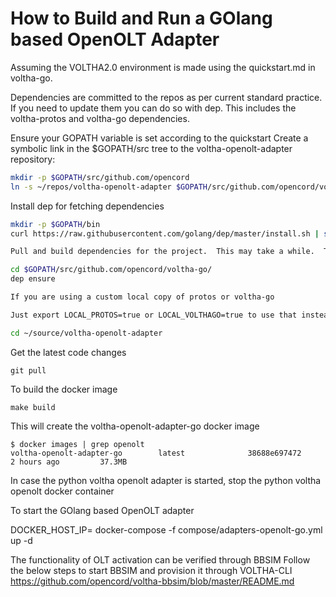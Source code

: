 
# How to Build and Run a GOlang based OpenOLT Adapter 

Assuming the VOLTHA2.0 environment is made using the quickstart.md in voltha-go.

Dependencies are committed to the repos as per current standard practice.
If you need to update them you can do so with dep. This includes the voltha-protos and voltha-go dependencies.

Ensure your GOPATH variable is set according to the quickstart
Create a symbolic link in the $GOPATH/src tree to the voltha-openolt-adapter repository:
```sh
mkdir -p $GOPATH/src/github.com/opencord
ln -s ~/repos/voltha-openolt-adapter $GOPATH/src/github.com/opencord/voltha-openolt-adapter
```

Install dep for fetching dependencies
```sh
mkdir -p $GOPATH/bin
curl https://raw.githubusercontent.com/golang/dep/master/install.sh | sh

Pull and build dependencies for the project.  This may take a while.  This may likely update versions of 3rd party packages in the vendor folder.   This may introduce unexpected changes.   If everything still works feel free to check in the vendor updates as needed.

cd $GOPATH/src/github.com/opencord/voltha-go/
dep ensure

If you are using a custom local copy of protos or voltha-go

Just export LOCAL_PROTOS=true or LOCAL_VOLTHAGO=true to use that instead, assuming you have set them up on GOPATH. See the quickstart.

cd ~/source/voltha-openolt-adapter
```

Get the latest code changes
```
git pull
```
To build the docker image
```
make build
```
This will create the voltha-openolt-adapter-go docker image
```
$ docker images | grep openolt
voltha-openolt-adapter-go        latest              38688e697472        2 hours ago         37.3MB
```
In case the python voltha openolt adapter is started, stop the python voltha openolt docker container


To start the GOlang based OpenOLT adapter 

DOCKER_HOST_IP=<HOST-IP> docker-compose -f compose/adapters-openolt-go.yml up -d

The functionality of OLT activation can be verified through BBSIM
Follow the below steps to start BBSIM and provision it through VOLTHA-CLI
https://github.com/opencord/voltha-bbsim/blob/master/README.md
